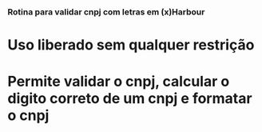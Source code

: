 ### Rotina para validar cnpj com letras em (x)Harbour

# Uso liberado sem qualquer restrição

# Permite validar o cnpj, calcular o digito correto de um cnpj e formatar o cnpj